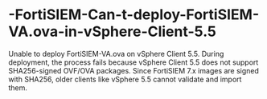 # -FortiSIEM-Can-t-deploy-FortiSIEM-VA.ova-in-vSphere-Client-5.5
Unable to deploy FortiSIEM-VA.ova on vSphere Client 5.5. During deployment, the process fails because vSphere Client 5.5 does not support SHA256-signed OVF/OVA packages. Since FortiSIEM 7.x images are signed with SHA256, older clients like vSphere 5.5 cannot validate and import them.

